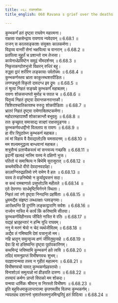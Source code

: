 ```yaml
---
title: ०६८ रावणशोकः
title_english: 068 Ravana s grief over the deaths

---
```

<div class="audioEmbed"  caption="श्रीराम-हरिसीताराममूर्ति-घनपाठिभ्यां वचनम्" src="https://archive.org/download/Ramayana-recitation-Sriram-harisItArAmamUrti-Ghanapaati-v2/Kanda_6/Kanda_6_YK-068-Ravana_s_grief_over_the_deaths__0.mp3"></div>

कुम्भकर्णं हतं दृष्ट्वा राघवेण महात्मना।  
राक्षसा राक्षसेन्द्राय रावणाय न्यवेदयन् ॥ 6.68.1 ॥   
राजन् स कालसङ्काशः संयुक्तः कालकर्मणा।  
विद्राव्य वानरीं सेनां भक्षयित्वा च वानरान् ॥ 6.68.2 ॥   
प्रतपित्वा मुहूर्तं च प्रशान्तो राम तेजसा।  
कायेनार्धप्रविष्टेन समुद्रं भीमदर्शनम् ॥ 6.68.3 ॥   
निकृत्तकण्ठोरुभुजो विक्षरन् रुधिरं बहु।  
रुद्ध्वा द्वारं शरीरेण लङ्कायाः पर्वतोपमः ॥ 6.68.4 ॥   
कुम्भकर्णस्तव भ्राता काकुत्स्थशरपीडितः।  
लगण्डभूतो विकृतो दावदग्ध इव द्रुमः ॥ 6.68.5 ॥   
तं श्रुत्वा निहतं सङ्ख्ये कुम्भकर्णं महाबलम्।  
रावणः शोकसन्तप्तो मुमोह च पपात च ॥ 6.68.6 ॥   
पितृव्यं निहतं दृष्ट्वा देवान्तकनरान्तकौ।  
त्रिशिराश्चातिकायश्च रुरुदुः शोकपीडिताः ॥ 6.68.7 ॥   
भ्रातरं निहतं दृष्ट्वा रामेणाक्लिष्टकर्मणा।  
महोदरमहापार्श्वौ शोकाक्रान्तौ बभूवतुः ॥ 6.68.8 ॥   
ततः कृच्छ्रात् समासाद्य सञ्ज्ञां राक्षसपुङ्गवः।  
कुम्भकर्णवधाद्दीनो विललाप स रावणः ॥ 6.68.9 ॥   
हा वीर रिपुदर्पघ्न कुम्भकर्ण महाबल।  
त्वं मां विहाय वै दैवाद्यातोऽसि यमसादनम् ॥ 6.68.10 ॥   
मम शल्यमनुद्धत्य बान्धवानां महाबल।  
शत्रुसैन्यं प्रताप्यैकस्त्वं मां सन्त्यज्य गच्छसि ॥ 6.68.11 ॥   
इदानीं खल्वहं नास्मि यस्य मे दक्षिणो भुजः।  
पतितो यं समाश्रित्य न बिभेमि सुरासुरात् ॥ 6.68.12 ॥   
कथमेवंविधो वीरो देवदानवदर्पहा।  
कालाग्निरुद्रप्रतिमो रणे रामेण वै हतः ॥ 6.68.13 ॥   
यस्य ते वज्रनिष्पेषो न कुर्याद्व्यसनं सदा।  
स कथं रामबाणार्तः प्रसुप्तोऽसि महीतले ॥ 6.68.14 ॥   
एते देवगणाः सार्धमृष्टिभिर्गगने स्थिताः।  
निहतं त्वां रणे दृष्ट्वा निनदन्ति प्रहर्षिताः ॥ 6.68.15 ॥   
ध्रुवमद्यैव संहृष्टा लब्धलक्षाः प्लवङ्गमाः।  
आरोक्ष्यन्ति हि दुर्गाणि लङ्काद्वाराणि सर्वशः ॥ 6.68.16 ॥   
राज्येन नास्ति मे कार्यं किं करिष्यामि सीतया।  
कुम्भकर्णविहीनस्य जीविते नास्ति मे रतिः ॥ 6.68.17 ॥   
यद्यहं भ्रातृहन्तारं न हन्मि युधि राघवम्।  
ननु मे मरणं श्रेयो न चेदं व्यर्थजीवितम् ॥ 6.68.18 ॥   
अद्यैव तं गमिष्यामि देशं यत्रानुजो मम।  
नहि भ्रातॄन् समुत्सृज्य क्षणं जीवितुमुत्सहे ॥ 6.68.19 ॥   
देवा हि मां हसिष्यन्ति दृष्ट्वा पूर्वापकारिणम्।  
कथमिन्द्रं जयिष्यामि कुम्भकर्ण हते त्वयि ॥ 6.68.20 ॥   
तदिदं मामनुप्राप्तं विभीषणवचः शुभम्।  
यदज्ञानान्मया तस्य न गृहीतं महात्मनः ॥ 6.68.21 ॥   
विभीषणवचो यावत् कुम्भकर्णप्रहस्तयोः।  
विनाशोऽयं समुत्पन्नो मां व्रीडयति दारुणः ॥ 6.68.22 ॥   
तस्यायं कर्मणः प्राप्तो विपाको मम शोकदः।  
यन्मया धार्मिकः श्रीमान् स निरस्तो विभीषणः ॥ 6.68.23 ॥   
इति बहुविधमाकुलान्तरात्मा कृपणमतीव विलप्य कुम्भकर्णम्।  
न्यपतदथ दशाननो भृशार्तस्तमनुजमिन्द्ररिपुं हतं विदित्वा ॥ 6.68.24 ॥   